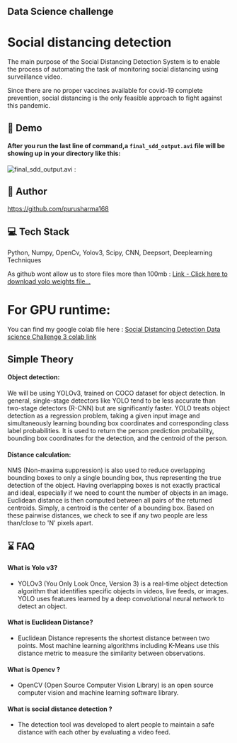 ## Data Science challenge 

#  Social distancing detection

The main purpose of the Social Distancing Detection System is to enable the process of automating the task of monitoring social distancing using surveillance video. 

Since there are no proper vaccines available for covid-19 complete prevention, social distancing is the only feasible approach to fight against this pandemic.


## 🎥 Demo 
 
#### After you run the last line of command,a `final_sdd_output.avi` file will be showing up in your directory like this:
![final_sdd_output.avi : ](https://github.com/purusharma168/DataScienceChallenge3SocialDistanceDetection/blob/main/Documentation/social%20distance%20detection.gif)

## 👨 Author
https://github.com/purusharma168




## 💻 Tech Stack

Python, Numpy, OpenCv, Yolov3, Scipy, CNN, Deepsort, Deeplearning Techniques 

As github wont allow us to store files more than 100mb : [Link - Click here to download yolo weights file...](https://drive.google.com/file/d/1Hkyk6Uu65wbC2kiQNlPmF3H2KR-T-Wan/view?usp=sharing)

# For GPU runtime:
You can find my google colab file here : [Social Distancing Detection Data science Challenge 3 colab link](https://colab.research.google.com/drive/1i8YLnO7S65DAbIaSrugstDexsTrtx19s#scrollTo=G_W2lnJ7EWEA)

## Simple Theory
#### Object detection:

We will be using YOLOv3, trained on COCO dataset for object detection.
In general, single-stage detectors like YOLO tend to be less accurate than two-stage detectors (R-CNN) but are significantly faster.
YOLO treats object detection as a regression problem, taking a given input image and simultaneously learning bounding box coordinates and corresponding class label probabilities.
It is used to return the person prediction probability, bounding box coordinates for the detection, and the centroid of the person.

#### Distance calculation:

NMS (Non-maxima suppression) is also used to reduce overlapping bounding boxes to only a single bounding box, thus representing the true detection of the object. Having overlapping boxes is not exactly practical and ideal, especially if we need to count the number of objects in an image.
Euclidean distance is then computed between all pairs of the returned centroids. Simply, a centroid is the center of a bounding box.
Based on these pairwise distances, we check to see if any two people are less than/close to 'N' pixels apart.

## ⌛ FAQ

#### What is Yolo v3?
- YOLOv3 (You Only Look Once, Version 3) is a real-time object detection algorithm that identifies specific objects in videos, live feeds, or images. YOLO uses features learned by a deep convolutional neural network to detect an object.
#### What is Euclidean Distance?
- Euclidean Distance represents the shortest distance between two points. Most machine learning algorithms including K-Means use this distance metric to measure the similarity between observations.
#### What is Opencv ?
- OpenCV (Open Source Computer Vision Library) is an open source computer vision and machine learning software library.
#### What is social distance detection ?
- The detection tool was developed to alert people to maintain a safe distance with each other by 
  evaluating a video feed.


